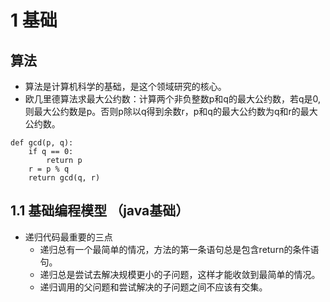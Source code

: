 # 1 基础

## 算法
* 算法是计算机科学的基础，是这个领域研究的核心。
* 欧几里德算法求最大公约数：计算两个非负整数p和q的最大公约数，若q是0,则最大公约数是p。否则p除以q得到余数r，p和q的最大公约数为q和r的最大公约数。
```
def gcd(p, q):
    if q == 0:
        return p
    r = p % q
    return gcd(q, r)
```

## 1.1 基础编程模型 （java基础）

* 递归代码最重要的三点
    * 递归总有一个最简单的情况，方法的第一条语句总是包含return的条件语句。
    * 递归总是尝试去解决规模更小的子问题，这样才能收敛到最简单的情况。
    * 递归调用的父问题和尝试解决的子问题之间不应该有交集。


